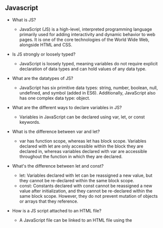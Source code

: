 ## Javascript
- What is JS?
    - JavaScript (JS) is a high-level, interpreted programming language primarily used for adding interactivity and dynamic behavior to web pages. It is one of the core technologies of the World Wide Web, alongside HTML and CSS.

- Is JS strongly or loosely typed?
    - JavaScript is loosely typed, meaning variables do not require explicit declaration of data types and can hold values of any data type.

- What are the datatypes of JS?
    - JavaScript has six primitive data types: string, number, boolean, null, undefined, and symbol (added in ES6). Additionally, JavaScript also has one complex data type: object.

- What are the different ways to declare variables in JS?
    - Variables in JavaScript can be declared using var, let, or const keywords.

- What is the difference between var and let?
    - var has function scope, whereas let has block scope. Variables declared with let are only accessible within the block they are declared in, whereas variables declared with var are accessible throughout the function in which they are declared.

- What's the difference between let and const?
    - let: Variables declared with let can be reassigned a new value, but they cannot be re-declared within the same block scope.
    - const: Constants declared with const cannot be reassigned a new value after initialization, and they cannot be re-declared within the same block scope. However, they do not prevent mutation of objects or arrays that they reference.

- How is a JS script attached to an HTML file?
    - A JavaScript file can be linked to an HTML file using the <script> tag. You can specify the src attribute to link an external JavaScript file, or you can include JavaScript code directly within <script> tags in the HTML file.

- What are the scopes featured in JS?
    - Global Scope: Variables declared outside of any function have global scope and can be accessed from anywhere within the script.
    - Function Scope: Variables declared within a function have function scope and can only be accessed within that function.
    - Block Scope: Variables declared with let and const have block scope and can only be accessed within the block (enclosed by curly braces) they are defined in.

- What is type coercion?
    - Type coercion is the automatic conversion of data types by JavaScript during operations. It can occur when operands of different data types are used together in an operation.

- What are truthy and falsy values?
    - In JavaScript, values that are considered "truthy" evaluate to true when converted to a Boolean, whereas values that are considered "falsy" evaluate to false. Examples of falsy values include false, 0, "" (empty string), null, undefined, and NaN.

- What is the difference between == and ===?
    - == is the equality operator in JavaScript, which performs type coercion before comparing two values. === is the strict equality operator, which does not perform type coercion and checks both the value and the data type.

- What are some of the different ways to interact with Arrays in JS?
    - Some common array methods in JavaScript include push(), pop(), shift(), unshift(), splice(), slice(), concat(), join(), indexOf(), includes(), map(), filter(), reduce(), and forEach().

- What is the DOM?
    - The Document Object Model (DOM) is a programming interface for web documents. It represents the structure of an HTML document as a tree of objects, allowing JavaScript to access and manipulate the elements and content of a webpage.

- How do you select something from the DOM in Javascript?
    - You can select elements from the DOM using various methods such as getElementById(), getElementsByClassName(), getElementsByTagName(), querySelector(), and querySelectorAll().

- List the steps to have new elements appear on a webpage
    - Select the target element: document.getElementById(body)
    - Create the new element: document.createElement(<p>)
    - Insert the new element into the DOM: appendChild()

- What is bubbling and capturing?
    - Event bubbling and event capturing are two phases of event propagation in the DOM. During event bubbling, the event is first captured by the innermost element and then propagated up to the outermost ancestor. During event capturing, the event is captured by the outermost ancestor first and then propagated down to the innermost element.

- What is the event loop in JS?
    - The event loop is a mechanism in JavaScript that handles asynchronous tasks and callbacks. It continuously checks the call stack for any pending tasks and executes them in a non-blocking manner.

- What do async and await do in JS?
    - async and await are keywords introduced in ES8 (ES2017) for asynchronous programming. They provide a cleaner syntax for working with asynchronous code, making it appear more synchronous and easier to understand.

- What is a callback function?
    - A callback function is a function passed as an argument to another function, which is then invoked inside the outer function to complete some kind of action or operation.

- What is an event listener and why do we use it?
    - An event listener is a function that listens for a specific event to occur on an HTML element, such as a click, mouseover, or keypress event. Event listeners are used to trigger actions or execute code in response to user interactions with the webpage.

- List at least 5 web browser events
    - click: Occurs when a mouse click is detected on an element.
    - submit: Occurs when a form is submitted.
    - load: Occurs when the entire page, including its dependencies such as stylesheets and images, has finished loading.
    - mouseover: Occurs when the mouse pointer moves over an element.
    - keydown: Occurs when a keyboard key is pressed.

- What is hoisting?
    - Hoisting is a JavaScript behavior where variable and function declarations are moved to the top of their containing scope during the compilation phase, regardless of where they are declared in the code.

- What does ‘strict mode’ do?
    - Strict mode is a feature introduced in ES5 that enables a stricter set of parsing and error handling rules in JavaScript. It helps catch common coding mistakes and prevents certain unsafe actions, promoting cleaner and more robust code.

- What features were introduced in ES6?
    - ES6 (ECMAScript 2015) introduced many new features to JavaScript, including let and const for variable declarations, arrow functions, classes, template literals, destructuring assignment, default parameters, rest and spread operators, and more.

- What are arrow functions?
    - Arrow functions are a concise syntax for writing function expressions in JavaScript. They provide a more concise and readable way to define anonymous functions, and they have lexical this binding.

- What are template literals?
    - Template literals are a new type of string literal introduced in ES6. They allow for easier string interpolation by allowing embedded expressions and multi-line strings.

- What are spread & rest operators?
    - The spread operator (...) is used to expand an iterable (like an array) into individual elements, while the rest parameter (...) is used to collect multiple elements into a single array.

- What do you use to make HTTP calls in javascript?
    You can use the fetch() API or third-party libraries like Axios methods to make HTTP calls (such as GET, POST, PUT, DELETE)

- What is a promise?
    - A promise is an object representing the eventual completion or failure of an asynchronous operation. It allows you to handle asynchronous code more cleanly and provides better error handling and chaining compared to traditional callback-based approaches.
    - Promises have two main methods: then() for handling success cases and catch() for handling error cases. You can chain multiple then() methods to handle multiple asynchronous operations sequentially, and the catch() method at the end to handle any errors that occur during the chain.

- What are closures?
    - Closures are a fundamental concept in JavaScript that allows functions to maintain access to variables from their lexical scope even after the parent function has finished executing. They are created every time a function is created and allow for the preservation of state in JavaScript.

- How is JSON different from javascript objects?
    - JSON (JavaScript Object Notation) is a lightweight data interchange format that is primarily used to transmit data between a server and a web application. It is a text-based format that closely resembles JavaScript object literal syntax, but it is distinct from JavaScript objects.
    - JSON is a string representation of data, while JavaScript objects are actual JavaScript data structures that can include various types of data, including functions, whereas JSON does not support functions.
    - JSON syntax is limited to simple data structures like objects and arrays, while JavaScript objects can have more complex structures and methods.
    - JSON keys must be enclosed in double quotes, while JavaScript object keys can be unquoted or enclosed in single quotes.

- How do you create class defn in javascript?
    - class MyClass {
        // Class methods and properties go here
    }

- How do you create constructor in class defn?
    - class MyClass {
        constructor(param1, param2) {
            this.param1 = param1;
            this.param2 = param2;
        }
    }

- How do you define class fields? (!the syntax is quite a bit different from C#!)
    - Class field is a feature introduced in ECMAScript 2022 (ES12), and its syntax is indeed quite different from C#. It provide a more concise way to declare and initialize class properties compared to the traditional constructor-based approach.
    - class MyClass {
        // Class field with default value
        field1 = 'default';

        // Constructor
        constructor(param1, param2) {
            this.param1 = param1;
            this.param2 = param2;
        }
    }
